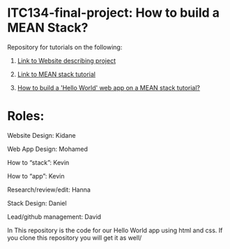 # ITC134-final-project: How to build a MEAN Stack?

Repository for tutorials on the following:

1. [Link to Website describing project](https://illthid.github.io/itc134-final-project/)

2. [Link to MEAN stack tutorial](https://docs.google.com/document/d/1fheRGRmCnKE9--q7_Midv8FHGAHYjVh9A80v4QL0cfo/edit) 

3. [How to build a 'Hello World' web app on a MEAN stack tutorial?](https://docs.google.com/document/d/1eaw0VFVrWigKKsECKV-mQdEMxzpKIdLrC8vYbHAzTj0/edit?usp=sharing)
  

# Roles:

Website Design: Kidane

Web App Design: Mohamed

How to “stack”: Kevin 

How to “app”: Kevin

Research/review/edit: Hanna

Stack Design: Daniel

Lead/github management: David

In This repository is the code for our Hello World app using html and css. If you clone this repository you will get it as well/
